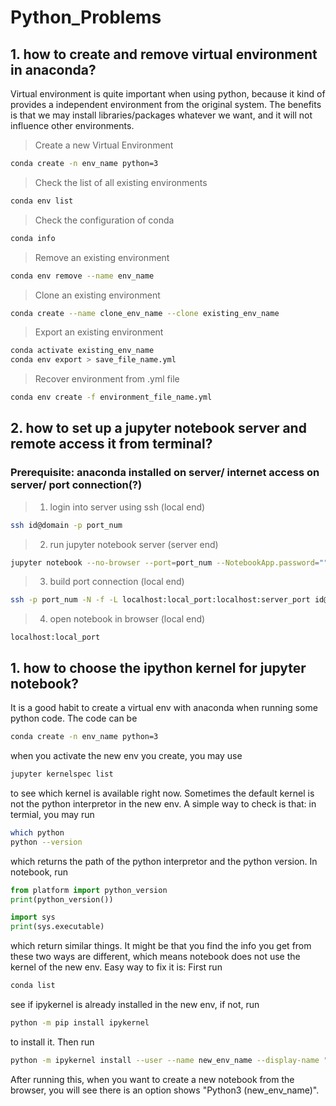 # Python_Problems


## 1. how to create and remove virtual environment in anaconda?
Virtual environment is quite important when using python, because it kind of provides a independent environment from the original system. The benefits is that we may install libraries/packages whatever we want, and it will not influence other environments.

> Create a new Virtual Environment
```bash
conda create -n env_name python=3
```

> Check the list of all existing environments
```bash
conda env list
```

> Check the configuration of conda
```bash
conda info
```

> Remove an existing environment
```bash
conda env remove --name env_name
```

> Clone an existing environment
```bash
conda create --name clone_env_name --clone existing_env_name
```

> Export an existing environment
```bash
conda activate existing_env_name
conda env export > save_file_name.yml
```

> Recover environment from .yml file
```bash
conda env create -f environment_file_name.yml
``` 

## 2. how to set up a jupyter notebook server and remote access it from terminal?
### Prerequisite: anaconda installed on server/ internet access on server/ port connection(?)
> 1. login into server using ssh (local end)
```bash
ssh id@domain -p port_num
``` 

> 2. run jupyter notebook server (server end)
```bash
jupyter notebook --no-browser --port=port_num --NotebookApp.password=""
``` 

> 3. build port connection (local end)
```bash
ssh -p port_num -N -f -L localhost:local_port:localhost:server_port id@domain
``` 

> 4. open notebook in browser (local end)
```http
localhost:local_port
``` 

## 1. how to choose the ipython kernel for jupyter notebook?
It is a good habit to create a virtual env with anaconda when running some python code. The code can be 
```bash
conda create -n env_name python=3
```
when you activate the new env you create, you may use 
```bash
jupyter kernelspec list
```
to see which kernel is available right now. Sometimes the default kernel is not the python interpretor in the new env. A simple way to check is that:
in termial, you may run 
```bash
which python
python --version
```
which returns the path of the python interpretor and the python version. In notebook, run
```python
from platform import python_version
print(python_version())
```
```python
import sys
print(sys.executable)
```
which return similar things. It might be that you find the info you get from these two ways are different, which means notebook does not use the kernel of the new env. Easy way to fix it is:
First run 
```bash
conda list
```
see if ipykernel is already installed in the new env, if not, run
```bash
python -m pip install ipykernel
```
to install it. Then run 
```bash
python -m ipykernel install --user --name new_env_name --display-name "Python3 (new_env_name)"
```
After running this, when you want to create a new notebook from the browser, you will see there is an option shows "Python3 (new_env_name)".
